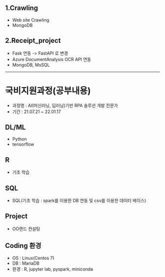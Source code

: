 ## 1.Crawling
 - Web site Crawling
 - MongoDB
## 2.Receipt_project
 - Fask 연동 -> FastAPI 로 변경
 - Azure DocumentAnalysis OCR API 연동
 - MongoDB, MsSQL

--------------------------------------------------------
# 국비지원과정(공부내용) 
 - 과정명 : AI(머신러닝, 딥러닝)기반 RPA 솔루션 개발 전문가 
 - 기간 : 21.07.21 ~ 22.01.17
## DL/ML
 - Python
 - tensorflow
## R
 - 기초 학습
## SQL
 - SQL(기초 학습 : spark를 이용한 DB 연동 및 csv를 이용한 데이터 베이스)
## Project
 - OO랜드 컨설팅
## Coding 환경
+ OS : Linux(Centos 7)
+ DB : MariaDB
+ 환경 : R, jupyter lab, pyspark, miniconda
